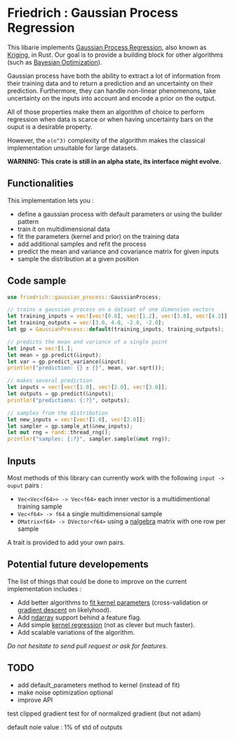 # Friedrich : Gaussian Process Regression

This libarie implements [Gaussian Process Regression](https://en.wikipedia.org/wiki/Gaussian_process), also known as [Kriging](https://en.wikipedia.org/wiki/Kriging), in Rust.
Our goal is to provide a building block for other algorithms (such as [Bayesian Optimization](https://en.wikipedia.org/wiki/Bayesian_optimization)).

Gaussian process have both the ability to extract a lot of information from their training data and to return a prediction and an uncertainty on their prediction.
Furthermore, they can handle non-linear phenomenons, take uncertainty on the inputs into account and encode a prior on the output.

All of those properties make them an algorithm of choice to perform regression when data is scarce or when having uncertainty bars on the ouput is a desirable property.

However, the `o(n^3)` complexity of the algorithm makes the classical implementation unsuitable for large datasets.

**WARNING: This crate is still in an alpha state, its interface might evolve.**

## Functionalities

This implementation lets you :

- define a gaussian process with default parameters or using the builder pattern
- train it on multidimensional data
- fit the parameters (kernel and prior) on the training data
- add additional samples and refit the process
- predict the mean and variance and covariance matrix for given inputs
- sample the distribution at a given position

## Code sample

```rust
use friedrich::gaussian_process::GaussianProcess;

// trains a gaussian process on a dataset of one dimension vectors
let training_inputs = vec![vec![0.8], vec![1.2], vec![3.8], vec![4.2]];
let training_outputs = vec![3.0, 4.0, -2.0, -2.0];
let gp = GaussianProcess::default(training_inputs, training_outputs);

// predicts the mean and variance of a single point
let input = vec![1.];
let mean = gp.predict(&input);
let var = gp.predict_variance(&input);
println!("prediction: {} ± {}", mean, var.sqrt());

// makes several prediction
let inputs = vec![vec![1.0], vec![2.0], vec![3.0]];
let outputs = gp.predict(&inputs);
println!("predictions: {:?}", outputs);

// samples from the distribution
let new_inputs = vec![vec![1.0], vec![2.0]];
let sampler = gp.sample_at(&new_inputs);
let mut rng = rand::thread_rng();
println!("samples: {:?}", sampler.sample(&mut rng));
```

## Inputs

Most methods of this library can currently work with the following `input -> ouput` pairs :

- `Vec<Vec<f64>> -> Vec<f64>` each inner vector is a multidimentional training sample
- `Vec<f64> -> f64` a single multidimensional sample
- `DMatrix<f64> -> DVector<f64>` using a [nalgebra](https://www.nalgebra.org/) matrix with one row per sample

A trait is provided to add your own pairs.

## Potential future developements

The list of things that could be done to improve on the current implementation includes :

- Add better algorithms to [fit kernel parameters](http://www.gaussianprocess.org/gpml/chapters/RW5.pdf) (cross-validation or [gradient descent](https://math.stackexchange.com/questions/1030534/gradients-of-marginal-likelihood-of-gaussian-process-with-squared-exponential-co/1072701#1072701) on likelyhood).
- Add [ndarray](https://docs.rs/ndarray/) support behind a feature flag.
- Add simple [kernel regression](https://en.wikipedia.org/wiki/Kernel_regression#Nadaraya%E2%80%93Watson_kernel_regression) (not as clever but much faster).
- Add scalable variations of the algorithm.

*Do not hesitate to send pull request or ask for features.*

## TODO

- add default_parameters method to kernel (instead of fit)
- make noise optimization optional
- improve API

test clipped gradient
test for of normalized gradient (but not adam)

default noie value : 1% of std of outputs
